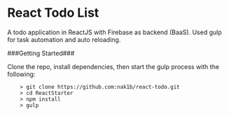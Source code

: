React Todo List
====

A todo application in ReactJS with Firebase as backend (BaaS). Used gulp for task automation and auto reloading.


###Getting Started###

Clone the repo, install dependencies, then start the gulp process with the following:

```
	> git clone https://github.com:nak1b/react-todo.git
	> cd ReactStarter
	> npm install
	> gulp
```
